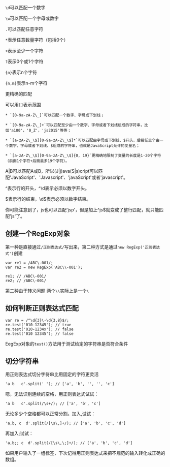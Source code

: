 `\d`可以匹配一个数字

`\w`可以匹配一个字母或数字

`.`可以匹配任意字符

`*`表示任意数量字符（包括0个）

`+`表示至少一个字符

`?`表示0个或1个字符

`{n}`表示n个字符

`{n,m}`表示n-m个字符

更精确的匹配

可以用`[]`表示范围

    * `[0-9a-zA-Z\_]`可以匹配一个数字、字母或下划线；

    * `[0-9a-zA-Z\_]+`可以匹配至少由一个数字、字母或者下划线组成的字符串，比如'a100'，'0_Z'，'js2015'等等；

    * `[a-zA-Z\_\$][0-9a-zA-Z\_\$]*`可以匹配由字母或下划线、$开头，后接任意个由一个数字、字母或者下划线、$组成的字符串，也就是JavaScript允许的变量名；

    * `[a-zA-Z\_\$][0-9a-zA-Z\_\$]{0, 19}`更精确地限制了变量的长度是1-20个字符（前面1个字符+后面最多19个字符）。

A|B可以匹配A或B，所以(J|j)ava(S|s)cript可以匹配'JavaScript'、'Javascript'、'javaScript'或者'javascript'。

^表示行的开头，^\d表示必须以数字开头。

$表示行的结束，\d$表示必须以数字结束。

你可能注意到了，js也可以匹配'jsp'，但是加上^js$就变成了整行匹配，就只能匹配'js'了。


创建一个RegExp对象
----------

第一种是直接通过`/正则表达式/`写出来，第二种方式是通过`new RegExp('正则表达式')`创建

    var re1 = /ABC\-001/;
    var re2 = new RegExp('ABC\\-001');

    re1; // /ABC\-001/
    re2; // /ABC\-001/

第二种由于转义问题 两个`\\`实际上是一个`\`

如何判断正则表达式匹配
-------------

    var re = /^\d{3}\-\d{3,8}$/;
    re.test('010-12345'); // true
    re.test('010-1234x'); // false
    re.test('010 12345'); // false

EegExp对象的`test()`方法用于测试给定的字符串是否符合条件

切分字符串
-----

用正则表达式切分字符串比用固定的字符更灵活

    'a b   c'.split(' '); // ['a', 'b', '', '', 'c']

嗯，无法识别连续的空格，用正则表达式试试：

    'a b   c'.split(/\s+/); // ['a', 'b', 'c']

无论多少个空格都可以正常分割。加入,试试：

    'a,b, c  d'.split(/[\s\,]+/); // ['a', 'b', 'c', 'd']

再加入;试试：

    'a,b;; c  d'.split(/[\s\,\;]+/); // ['a', 'b', 'c', 'd']
    
如果用户输入了一组标签，下次记得用正则表达式来把不规范的输入转化成正确的数组。